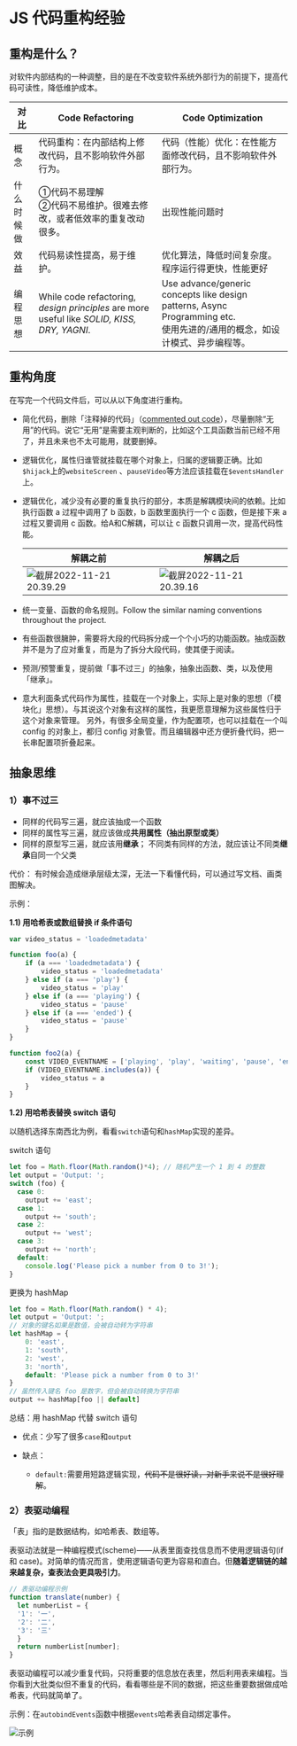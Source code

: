 # JS 代码重构经验

## 重构是什么？

对软件内部结构的一种调整，目的是在不改变软件系统外部行为的前提下，提高代码可读性，降低维护成本。

| 对比       | Code Refactoring                                             | Code Optimization                                            |
| ---------- | ------------------------------------------------------------ | ------------------------------------------------------------ |
| 概念       | 代码重构：在内部结构上修改代码，且不影响软件外部行为。       | 代码（性能）优化：在性能方面修改代码，且不影响软件外部行为。 |
| 什么时候做 | ①代码不易理解<br />②代码不易维护。很难去修改，或者低效率的重复改动很多。 | 出现性能问题时                                               |
| 效益       | 代码易读性提高，易于维护。                                   | 优化算法，降低时间复杂度。程序运行得更快，性能更好           |
| 编程思想   | While code refactoring, *design principles* are more useful like *SOLID, KISS, DRY, YAGNI*. | Use advance/generic concepts like design patterns, Async Programming etc.<br />使用先进的/通用的概念，如设计模式、异步编程等。 |



## 重构角度

在写完一个代码文件后，可以从以下角度进行重构。

- 简化代码，删除「注释掉的代码」（[commented out code](https://codeql.github.com/codeql-query-help/cpp/cpp-commented-out-code/#commented-out-code)），尽量删除“无用”的代码。说它“无用”是需要主观判断的，比如这个工具函数当前已经不用了，并且未来也不太可能用，就要删掉。

- 逻辑优化，属性归谁管就挂载在哪个对象上，归属的逻辑要正确。比如`$hijack`上的`websiteScreen` 、`pauseVideo`等方法应该挂载在`$eventsHandler`上。

- 逻辑优化，减少没有必要的重复执行的部分，本质是解耦模块间的依赖。比如执行函数 a 过程中调用了 b 函数，b 函数里面执行一个 c 函数，但是接下来 a 过程又要调用 c 函数。给A和C解耦，可以让 c 函数只调用一次，提高代码性能。

    | 解耦之前                                                     | 解耦之后                                                     |
    | ------------------------------------------------------------ | ------------------------------------------------------------ |
    | ![截屏2022-11-21 20.39.29](https://upload-images.jianshu.io/upload_images/1231311-01195b02fa8ab826.png) | ![截屏2022-11-21 20.39.16](https://upload-images.jianshu.io/upload_images/1231311-e7b6ab5ce0a8187a.png) |


- 统一变量、函数的命名规则。Follow the similar naming conventions throughout the project.

- 有些函数很臃肿，需要将大段的代码拆分成一个个小巧的功能函数。抽成函数并不是为了应对重复，而是为了拆分大段代码，使其便于阅读。

- 预测/预警重复，提前做「事不过三」的抽象，抽象出函数、类，以及使用「继承」。

- 意大利面条式代码作为属性，挂载在一个对象上，实际上是对象的思想（「模块化」思想）。与其说这个对象有这样的属性，我更愿意理解为这些属性归于这个对象来管理。
    另外，有很多全局变量，作为配置项，也可以挂载在一个叫 config 的对象上，都归 config 对象管。而且编辑器中还方便折叠代码，把一长串配置项折叠起来。

    

## 抽象思维

### 1）事不过三

- 同样的代码写三遍，就应该抽成一个函数
- 同样的属性写三遍，就应该做成**共用属性（抽出原型或类）**
- 同样的原型写三遍，就应该用**继承**；
    不同类有同样的方法，就应该让不同类**继承**自同一个父类

代价：
有时候会造成继承层级太深，无法一下看懂代码，可以通过写文档、画类图解决。

示例：

**1.1) 用哈希表或数组替换 if 条件语句**

```js
var video_status = 'loadedmetadata'

function foo(a) {
    if (a === 'loadedmetadata') {
        video_status = 'loadedmetadata'
    } else if (a === 'play') {
        video_status = 'play'
    } else if (a === 'playing') {
        video_status = 'pause'
    } else if (a === 'ended') {
        video_status = 'pause'
    }
}

function foo2(a) {
    const VIDEO_EVENTNAME = ['playing', 'play', 'waiting', 'pause', 'ended', 'loadedmetadata']
    if (VIDEO_EVENTNAME.includes(a)) {
        video_status = a
    }
}
```

**1.2) 用哈希表替换 switch 语句**

以随机选择东南西北为例，看看`switch`语句和`hashMap`实现的差异。

switch 语句

```javascript
let foo = Math.floor(Math.random()*4); // 随机产生一个 1 到 4 的整数
let output = 'Output: ';
switch (foo) {
  case 0:
    output += 'east';
  case 1:
    output += 'south';
  case 2:
    output += 'west';
  case 3:
    output += 'north';
  default:
    console.log('Please pick a number from 0 to 3!');
}
```

更换为 hashMap

```javascript
let foo = Math.floor(Math.random() * 4);
let output = 'Output: ';
// 对象的键名如果是数值，会被自动转为字符串
let hashMap = {
    0: 'east',
    1: 'south',
    2: 'west',
    3: 'north',
    default: 'Please pick a number from 0 to 3!'
}
// 虽然传入键名 foo 是数字，但会被自动转换为字符串
output += hashMap[foo || default]
```

总结：用 hashMap 代替 switch 语句

- 优点：少写了很多`case`和`output`
- 缺点：

  - `default:`需要用短路逻辑实现，~~代码不是很好读，对新手来说不是很好理解~~。

### 2）表驱动编程

「表」指的是数据结构，如哈希表、数组等。

表驱动法就是一种编程模式(scheme)——从表里面查找信息而不使用逻辑语句(if 和 case)。对简单的情况而言，使用逻辑语句更为容易和直白。但**随着逻辑链的越来越复杂，查表法会更具吸引力**。

```js
// 表驱动编程示例
function translate(number) {
  let numberList = {
  '1': '一',
  '2': '二',
  '3': '三'
  }
  return numberList[number];
}
```

表驱动编程可以减少重复代码，只将重要的信息放在表里，然后利用表来编程。当你看到大批类似但不重复的代码，看看哪些是不同的数据，把这些重要数据做成哈希表，代码就简单了。

示例：在`autobindEvents`函数中根据`events`哈希表自动绑定事件。

![示例](https://cdn.nlark.com/yuque/0/2022/png/29373291/1667298874991-a70373a4-1503-4b9a-80bc-afada89d65fb.png)

